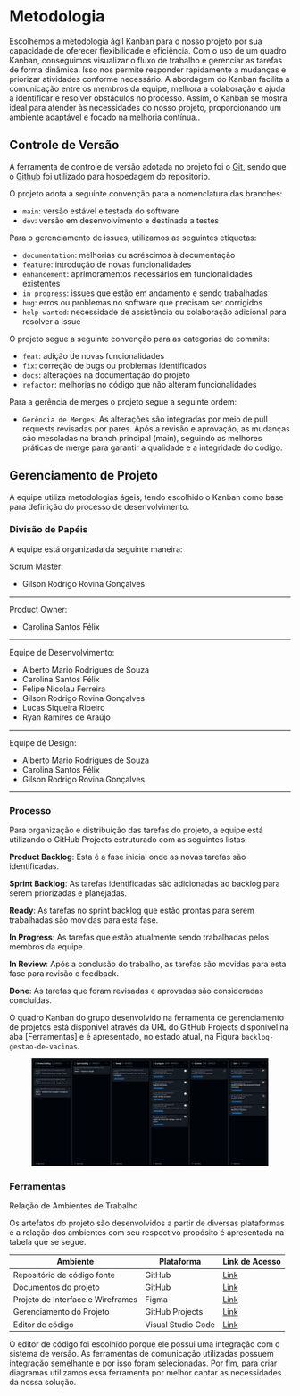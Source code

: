 # Metodologia

Escolhemos a metodologia ágil Kanban para o nosso projeto por sua capacidade de oferecer flexibilidade e eficiência. Com o uso de um quadro Kanban, conseguimos visualizar o fluxo de trabalho e gerenciar as tarefas de forma dinâmica. Isso nos permite responder rapidamente a mudanças e priorizar atividades conforme necessário. A abordagem do Kanban facilita a comunicação entre os membros da equipe, melhora a colaboração e ajuda a identificar e resolver obstáculos no processo. Assim, o Kanban se mostra ideal para atender às necessidades do nosso projeto, proporcionando um ambiente adaptável e focado na melhoria contínua..

## Controle de Versão

A ferramenta de controle de versão adotada no projeto foi o
[Git](https://git-scm.com/), sendo que o [Github](https://github.com)
foi utilizado para hospedagem do repositório.

O projeto adota a seguinte convenção para a nomenclatura das branches:

- `main`: versão estável e testada do software
- `dev`: versão em desenvolvimento e destinada a testes

Para o gerenciamento de issues, utilizamos as seguintes etiquetas:

- `documentation`: melhorias ou acréscimos à documentação
- `feature`: introdução de novas funcionalidades
- `enhancement`: aprimoramentos necessários em funcionalidades existentes
- `in progress`: issues que estão em andamento e sendo trabalhadas
- `bug`: erros ou problemas no software que precisam ser corrigidos
- `help wanted`: necessidade de assistência ou colaboração adicional para resolver a issue

O projeto segue a seguinte convenção para as categorias de commits:

- `feat`: adição de novas funcionalidades
- `fix`: correção de bugs ou problemas identificados
- `docs`: alterações na documentação do projeto
- `refactor`: melhorias no código que não alteram funcionalidades

Para a gerência de merges o projeto segue a seguinte ordem:

- `Gerência de Merges`: As alterações são integradas por meio de pull requests revisadas por pares. Após a revisão e aprovação, as mudanças são mescladas na branch principal (main), seguindo as melhores práticas de merge para garantir a qualidade e a integridade do código.

## Gerenciamento de Projeto

A equipe utiliza metodologias ágeis, tendo escolhido o Kanban como base para definição do processo de desenvolvimento.

### Divisão de Papéis

A equipe está organizada da seguinte maneira:

Scrum Master:

* Gilson Rodrigo Rovina Gonçalves

---

Product Owner:

* Carolina Santos Félix

---

Equipe de Desenvolvimento:

* Alberto Mario Rodrigues de Souza
* Carolina Santos Félix
* Felipe Nicolau Ferreira
* Gilson Rodrigo Rovina Gonçalves
* Lucas Siqueira Ribeiro
* Ryan Ramires de Araújo

---

Equipe de Design:

* Alberto Mario Rodrigues de Souza
* Carolina Santos Félix
* Gilson Rodrigo Rovina Gonçalves

---

### Processo

Para organização e distribuição das tarefas do projeto, a equipe está utilizando o GitHub Projects estruturado com as
seguintes listas:

**Product Backlog**: Esta é a fase inicial onde as novas tarefas são identificadas.

**Sprint Backlog**: As tarefas identificadas são adicionadas ao backlog para serem priorizadas e planejadas.

**Ready**: As tarefas no sprint backlog que estão prontas para serem trabalhadas são movidas para esta fase.

**In Progress**: As tarefas que estão atualmente sendo trabalhadas pelos membros da equipe.

**In Review**: Após a conclusão do trabalho, as tarefas são movidas para esta fase para revisão e feedback.

**Done**: As tarefas que foram revisadas e aprovadas são consideradas concluídas.

O quadro Kanban do grupo desenvolvido na ferramenta de gerenciamento de projetos está disponível através da URL do
GitHub Projects disponível na aba [Ferramentas] e é apresentado, no estado atual, na Figura `backlog-gestao-de-vacinas`.

<figure> 
  <img src="/docs/img/Quadro_kanban.png">
</figure>

### Ferramentas

Relação de Ambientes de Trabalho

Os artefatos do projeto são desenvolvidos a partir de diversas plataformas e a relação dos ambientes com seu respectivo
propósito é apresentada na tabela que se segue.

| Ambiente                           | Plataforma         | Link de Acesso                                                                                                     |
|------------------------------------|--------------------|--------------------------------------------------------------------------------------------------------------------|
| Repositório de código fonte        | GitHub             | [Link](https://github.com/ICEI-PUC-Minas-PMV-ADS/pmv-ads-2024-2-e2-proj-int-t5-gestao_vacinas/blob/main/README.md) |
| Documentos do projeto              | GitHub             | [Link](https://github.com/ICEI-PUC-Minas-PMV-ADS/pmv-ads-2024-2-e2-proj-int-t5-gestao_vacinas)                     |
| Projeto de Interface e  Wireframes | Figma              | [Link](https://www.figma.com/design/84aAhC1Nlt1wAR1uK46fce/Imuniti?m=auto&t=F0m3qbomc9C6hoJb-1)                    |
| Gerenciamento do Projeto           | GitHub Projects    | [Link](https://github.com/orgs/ICEI-PUC-Minas-PMV-ADS/projects/1154)                                               |
| Editor de código                   | Visual Studio Code | [Link](https://code.visualstudio.com/)                                                                             |

O editor de código foi escolhido porque ele possui uma integração com o
sistema de versão. As ferramentas de comunicação utilizadas possuem
integração semelhante e por isso foram selecionadas. Por fim, para criar
diagramas utilizamos essa ferramenta por melhor captar as
necessidades da nossa solução.

